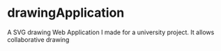 # drawingApplication
A SVG drawing Web Application I made for a university project. It allows collaborative drawing
